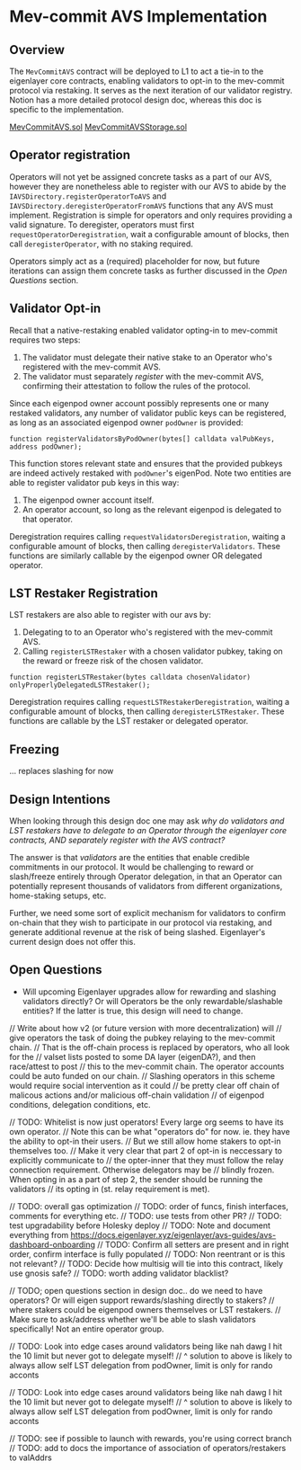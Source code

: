 # Mev-commit AVS Implementation

## Overview

The `MevCommitAVS` contract will be deployed to L1 to act a tie-in to the eigenlayer core contracts, enabling validators to opt-in to the mev-commit protocol via restaking. It serves as the next iteration of our validator registry. Notion has a more detailed protocol design doc, whereas this doc is specific to the implementation.

[MevCommitAVS.sol](./MevCommitAVS.sol)
[MevCommitAVSStorage.sol](./MevCommitAVSStorage.sol)

## Operator registration

Operators will not yet be assigned concrete tasks as a part of our AVS, however they are nonetheless able to register with our AVS to abide by the `IAVSDirectory.registerOperatorToAVS` and `IAVSDirectory.deregisterOperatorFromAVS` functions that any AVS must implement. Registration is simple for operators and only requires providing a valid signature. To deregister, operators must first `requestOperatorDeregistration`, wait a configurable amount of blocks, then call `deregisterOperator`, with no staking required.

Operators simply act as a (required) placeholder for now, but future iterations can assign them concrete tasks as further discussed in the _Open Questions_ section.

## Validator Opt-in

Recall that a native-restaking enabled validator opting-in to mev-commit requires two steps:

1. The validator must delegate their native stake to an Operator who's registered with the mev-commit AVS.
2. The validator must separately *register* with the mev-commit AVS, confirming their attestation to follow the rules of the protocol.

Since each eigenpod owner account possibly represents one or many restaked validators, any number of validator public keys can be registered, as long as an associated eigenpod owner `podOwner` is provided:

```solidity
function registerValidatorsByPodOwner(bytes[] calldata valPubKeys, address podOwner);
```

This function stores relevant state and ensures that the provided pubkeys are indeed actively restaked with `podOwner`'s eigenPod. Note two entities are able to register validator pub keys in this way:

1. The eigenpod owner account itself.
2. An operator account, so long as the relevant eigenpod is delegated to that operator.

Deregistration requires calling `requestValidatorsDeregistration`, waiting a configurable amount of blocks, then calling `deregisterValidators`. These functions are similarly callable by the eigenpod owner OR delegated operator.

## LST Restaker Registration

LST restakers are also able to register with our avs by:

1. Delegating to to an Operator who's registered with the mev-commit AVS.
2. Calling `registerLSTRestaker` with a chosen validator pubkey, taking on the reward or freeze risk of the chosen validator.

```solidity
function registerLSTRestaker(bytes calldata chosenValidator) onlyProperlyDelegatedLSTRestaker();
```

Deregistration requires calling `requestLSTRestakerDeregistration`, waiting a configurable amount of blocks, then calling `deregisterLSTRestaker`. These functions are callable by the LST restaker or delegated operator.

## Freezing
... replaces slashing for now

## Design Intentions

When looking through this design doc one may ask _why do validators and LST restakers have to delegate to an Operator through the eigenlayer core contracts, AND separately register with the AVS contract?_

The answer is that *validators* are the entities that enable credible commitments in our protocol. It would be challenging to reward or slash/freeze entirely through Operator delegation, in that an Operator can potentially represent thousands of validators from different organizations, home-staking setups, etc.

Further, we need some sort of explicit mechanism for validators to confirm on-chain that they wish to participate in our protocol via restaking, and generate additional revenue at the risk of being slashed. Eigenlayer's current design does not offer this.

## Open Questions

* Will upcoming Eigenlayer upgrades allow for rewarding and slashing validators directly? Or will Operators be the only rewardable/slashable entities? If the latter is true, this design will need to change.


// Write about how v2 (or future version with more decentralization) will 
// give operators the task of doing the pubkey relaying to the mev-commit chain. 
// That is the off-chain process is replaced by operators, who all look for the 
// valset lists posted to some DA layer (eigenDA?), and then race/attest to post
// this to the mev-commit chain. The operator accounts could be auto funded on our chain. 
// Slashing operators in this scheme would require social intervention as it could
// be pretty clear off chain of malicous actions and/or malicious off-chain validation
// of eigenpod conditions, delegation conditions, etc. 

// TODO: Whitelist is now just operators! Every large org seems to have its own operator.
// Note this can be what "operators do" for now. ie. they have the ability to opt-in their users. 
// But we still allow home stakers to opt-in themselves too. 
// Make it very clear that part 2 of opt-in is neccessary to explicitly communicate to 
// the opter-inner that they must follow the relay connection requirement. Otherwise delegators may be 
// blindly frozen. When opting in as a part of step 2, the sender should be running the validators
// its opting in (st. relay requirement is met).

// TODO: overall gas optimization
// TODO: order of funcs, finish interfaces, comments for everything etc.
// TODO: use tests from other PR? 
// TODO: test upgradability before Holesky deploy
// TODO: Note and document everything from https://docs.eigenlayer.xyz/eigenlayer/avs-guides/avs-dashboard-onboarding
// TODO: Confirm all setters are present and in right order, confirm interface is fully populated
// TODO: Non reentrant or is this not relevant? 
// TODO: Decide how multisig will tie into this contract, likely use gnosis safe? 
// TODO: worth adding validator blacklist?

// TODO; open questions section in design doc.. do we need to have operators? Or will eigen support rewards/slashing directly to stakers?
// where stakers could be eigenpod owners themselves or LST restakers.
// Make sure to ask/address whether we'll be able to slash validators specifically! Not an entire operator group. 

// TODO: Look into edge cases around validators being like nah dawg I hit the 10 limit but never got to delegate myself!
// ^ solution to above is likely to always allow self LST delegation from podOwner, limit is only for rando acconts

// TODO: Look into edge cases around validators being like nah dawg I hit the 10 limit but never got to delegate myself!
// ^ solution to above is likely to always allow self LST delegation from podOwner, limit is only for rando acconts

// TODO: see if possible to launch with rewards, you're using correct branch
// TODO: add to docs the importance of association of operators/restakers to valAddrs
